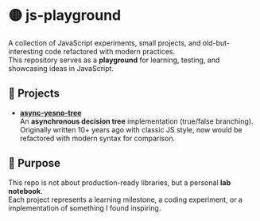 # 🟡 js-playground

A collection of JavaScript experiments, small projects, and old-but-interesting code refactored with modern practices.  
This repository serves as a **playground** for learning, testing, and showcasing ideas in JavaScript.

## 📂 Projects

- [**async-yesno-tree**](./async-yesno-tree)  
  An **asynchronous decision tree** implementation (true/false branching).  
  Originally written 10+ years ago with classic JS style, now would be refactored with modern syntax for comparison.

## 🎯 Purpose

This repo is not about production-ready libraries, but a personal **lab notebook**.  
Each project represents a learning milestone, a coding experiment, or a implementation of something I found inspiring.
